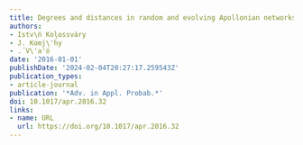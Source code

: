 ```yaml
---
title: Degrees and distances in random and evolving Apollonian networks
authors:
- Istv\ń Kolossváry
- J. Komj\'h́y
- .́ V\'a'́o
date: '2016-01-01'
publishDate: '2024-02-04T20:27:17.259543Z'
publication_types:
- article-journal
publication: '*Adv. in Appl. Probab.*'
doi: 10.1017/apr.2016.32
links:
- name: URL
  url: https://doi.org/10.1017/apr.2016.32
---
```

